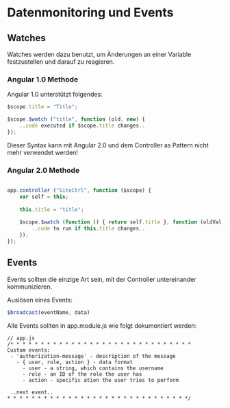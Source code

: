 # Datenmonitoring und Events

## Watches  

Watches werden dazu benutzt, um Änderungen an einer Variable festzustellen und darauf zu reagieren.



### Angular 1.0 Methode

Angular 1.0 unterstützt folgendes:

```js
$scope.title = "Title";

$scope.$watch ("title", function (old, new) {
    ..code executed if $scope.title changes..
});
```

Dieser Syntax kann mit Angular 2.0 und dem Controller as Pattern nicht mehr verwendet werden!

### Angular 2.0 Methode

```js

app.controller ("SiteCtrl", function ($scope) {
    var self = this;
    
    this.title = "title";
    
    $scope.$watch (function () { return self.title }, function (oldVal, newVal) {
        ..code to run if this.title changes..
    });
});

```


## Events

Events sollten die einzige Art sein, mit der Controller untereinander kommunizieren.

Auslösen eines Events:

```js
$broadcast(eventName, data)
```

Alle Events sollten in app.module.js wie folgt dokumentiert werden:

```
// app.js
/* * * * * * * * * * * * * * * * * * * * * * * * * * * * * *
Custom events:
 - 'authorization-message' - description of the message
   - { user, role, action } - data format
     - user - a string, which contains the username
     - role - an ID of the role the user has
     - action - specific ation the user tries to perform
     
 ..next event..
* * * * * * * * * * * * * * * * * * * * * * * * * * * * * */
```